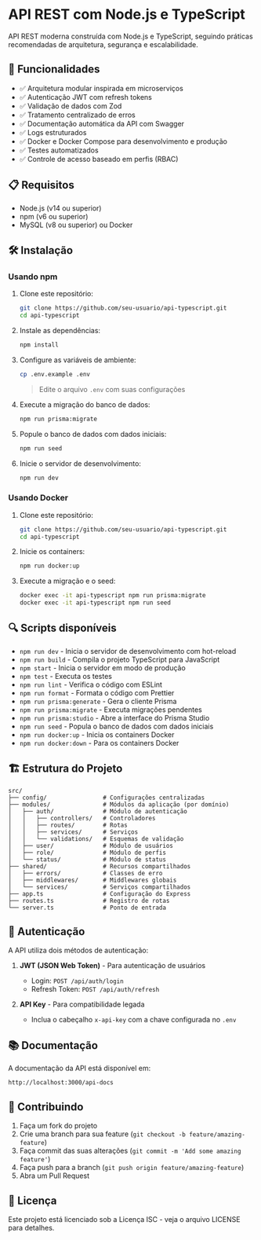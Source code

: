 # API REST com Node.js e TypeScript

API REST moderna construída com Node.js e TypeScript, seguindo práticas recomendadas de arquitetura, segurança e escalabilidade.

## 🚀 Funcionalidades

- ✅ Arquitetura modular inspirada em microserviços
- ✅ Autenticação JWT com refresh tokens
- ✅ Validação de dados com Zod
- ✅ Tratamento centralizado de erros
- ✅ Documentação automática da API com Swagger
- ✅ Logs estruturados
- ✅ Docker e Docker Compose para desenvolvimento e produção
- ✅ Testes automatizados
- ✅ Controle de acesso baseado em perfis (RBAC)

## 📋 Requisitos

- Node.js (v14 ou superior)
- npm (v6 ou superior)
- MySQL (v8 ou superior) ou Docker

## 🛠️ Instalação

### Usando npm

1. Clone este repositório:
   ```bash
   git clone https://github.com/seu-usuario/api-typescript.git
   cd api-typescript
   ```

2. Instale as dependências:
   ```bash
   npm install
   ```

3. Configure as variáveis de ambiente:
   ```bash
   cp .env.example .env
   ```
   > Edite o arquivo `.env` com suas configurações

4. Execute a migração do banco de dados:
   ```bash
   npm run prisma:migrate
   ```

5. Popule o banco de dados com dados iniciais:
   ```bash
   npm run seed
   ```

6. Inicie o servidor de desenvolvimento:
   ```bash
   npm run dev
   ```

### Usando Docker

1. Clone este repositório:
   ```bash
   git clone https://github.com/seu-usuario/api-typescript.git
   cd api-typescript
   ```

2. Inicie os containers:
   ```bash
   npm run docker:up
   ```

3. Execute a migração e o seed:
   ```bash
   docker exec -it api-typescript npm run prisma:migrate
   docker exec -it api-typescript npm run seed
   ```

## 🔍 Scripts disponíveis

- `npm run dev` - Inicia o servidor de desenvolvimento com hot-reload
- `npm run build` - Compila o projeto TypeScript para JavaScript
- `npm start` - Inicia o servidor em modo de produção
- `npm test` - Executa os testes
- `npm run lint` - Verifica o código com ESLint
- `npm run format` - Formata o código com Prettier
- `npm run prisma:generate` - Gera o cliente Prisma
- `npm run prisma:migrate` - Executa migrações pendentes
- `npm run prisma:studio` - Abre a interface do Prisma Studio
- `npm run seed` - Popula o banco de dados com dados iniciais
- `npm run docker:up` - Inicia os containers Docker
- `npm run docker:down` - Para os containers Docker

## 🏗️ Estrutura do Projeto

```
src/
├── config/                # Configurações centralizadas
├── modules/               # Módulos da aplicação (por domínio)
│   ├── auth/              # Módulo de autenticação
│   │   ├── controllers/   # Controladores
│   │   ├── routes/        # Rotas
│   │   ├── services/      # Serviços
│   │   └── validations/   # Esquemas de validação
│   ├── user/              # Módulo de usuários
│   ├── role/              # Módulo de perfis
│   └── status/            # Módulo de status
├── shared/                # Recursos compartilhados
│   ├── errors/            # Classes de erro
│   ├── middlewares/       # Middlewares globais
│   └── services/          # Serviços compartilhados
├── app.ts                 # Configuração do Express
├── routes.ts              # Registro de rotas
└── server.ts              # Ponto de entrada
```

## 🔐 Autenticação

A API utiliza dois métodos de autenticação:

1. **JWT (JSON Web Token)** - Para autenticação de usuários
   - Login: `POST /api/auth/login`
   - Refresh Token: `POST /api/auth/refresh`

2. **API Key** - Para compatibilidade legada
   - Inclua o cabeçalho `x-api-key` com a chave configurada no `.env`

## 📚 Documentação

A documentação da API está disponível em:

```
http://localhost:3000/api-docs
```

## 📝 Contribuindo

1. Faça um fork do projeto
2. Crie uma branch para sua feature (`git checkout -b feature/amazing-feature`)
3. Faça commit das suas alterações (`git commit -m 'Add some amazing feature'`)
4. Faça push para a branch (`git push origin feature/amazing-feature`)
5. Abra um Pull Request

## 📄 Licença

Este projeto está licenciado sob a Licença ISC - veja o arquivo LICENSE para detalhes.